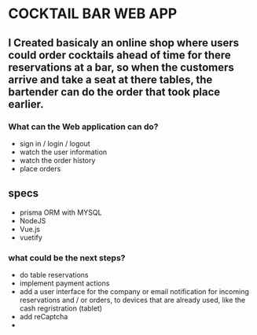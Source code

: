 # COCKTAIL BAR WEB APP

## I Created basicaly an online shop where users could order cocktails ahead of time for there reservations at a bar, so when the customers arrive and take a seat at there tables, the bartender can do the order that took place earlier. 

### What can the Web application can do?
  - sign in / login / logout 
  - watch the user information
  - watch the order history
  - place orders

## specs 
  - prisma ORM with MYSQL
  - NodeJS
  - Vue.js
  - vuetify
    

### what could be the next steps? 
  - do table reservations
  - implement payment actions
  - add a user interface for the company or email notification for incoming reservations and / or orders, to devices that are already used, like the cash regristration (tablet)
  - add reCaptcha
  - 
